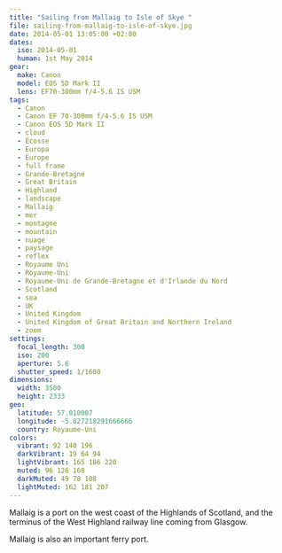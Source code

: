 ```yaml
---
title: "Sailing from Mallaig to Isle of Skye "
file: sailing-from-mallaig-to-isle-of-skye.jpg
date: 2014-05-01 13:05:00 +02:00
dates:
  iso: 2014-05-01
  human: 1st May 2014
gear:
  make: Canon
  model: EOS 5D Mark II
  lens: EF70-300mm f/4-5.6 IS USM
tags:
  - Canon
  - Canon EF 70-300mm f/4-5.6 IS USM
  - Canon EOS 5D Mark II
  - cloud
  - Écosse
  - Europa
  - Europe
  - full frame
  - Grande-Bretagne
  - Great Britain
  - Highland
  - landscape
  - Mallaig
  - mer
  - montagne
  - mountain
  - nuage
  - paysage
  - reflex
  - Royaume Uni
  - Royaume-Uni
  - Royaume-Uni de Grande-Bretagne et d'Irlande du Nord
  - Scotland
  - sea
  - UK
  - United Kingdom
  - United Kingdom of Great Britain and Northern Ireland
  - zoom
settings:
  focal_length: 300
  iso: 200
  aperture: 5.6
  shutter_speed: 1/1600
dimensions:
  width: 3500
  height: 2333
geo:
  latitude: 57.010007
  longitude: -5.827218291666666
  country: Royaume-Uni
colors:
  vibrant: 92 140 196
  darkVibrant: 19 64 94
  lightVibrant: 165 186 220
  muted: 96 126 168
  darkMuted: 49 78 108
  lightMuted: 162 181 207
---
```


Mallaig is a port on the west coast of the Highlands of Scotland, and the terminus of the West Highland railway line coming from Glasgow.

Mallaig is also an important ferry port.
